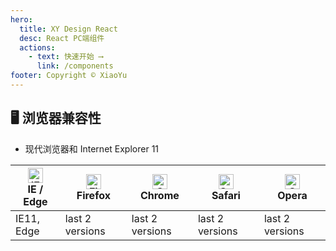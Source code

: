 ```yaml
---
hero:
  title: XY Design React
  desc: React PC端组件
  actions:
    - text: 快速开始 ⟶
      link: /components
footer: Copyright © XiaoYu
---
```


## 🖥 浏览器兼容性

- 现代浏览器和 Internet Explorer 11

| <img src="https://xiaoyu11111.github.io/browser-logos/images/pic_ie.png" alt="IE / Edge" width="24px" height="24px" /><br>IE / Edge | <img src="https://xiaoyu11111.github.io/browser-logos/images/pic_firefox.png" alt="Firefox" width="24px" height="24px" /><br>Firefox | <img src="https://xiaoyu11111.github.io/browser-logos/images/pic_chrome.gif" alt="Chrome" width="24px" height="24px" /><br>Chrome | <img src="https://xiaoyu11111.github.io/browser-logos/images/pic_safari.gif" alt="Safari" width="24px" height="24px" /><br>Safari | <img src="https://xiaoyu11111.github.io/browser-logos/images/pic_opera.gif" alt="Opera" width="24px" height="24px" /><br>Opera |
| ----------------------------------------------------------------------------------------------------------------------------------- | ------------------------------------------------------------------------------------------------------------------------------------ | --------------------------------------------------------------------------------------------------------------------------------- | --------------------------------------------------------------------------------------------------------------------------------- | ------------------------------------------------------------------------------------------------------------------------------ |
| IE11, Edge                                                                                                                          | last 2 versions                                                                                                                      | last 2 versions                                                                                                                   | last 2 versions                                                                                                                   | last 2 versions                                                                                                                |

